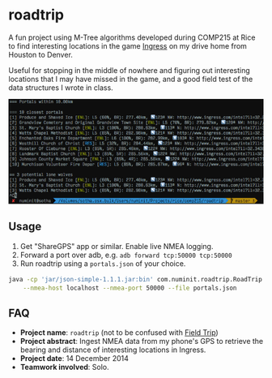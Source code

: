 # roadtrip

A fun project using M-Tree algorithms developed during COMP215 at Rice to find
interesting locations in the game [Ingress](http://ingress.com) on my drive
home from Houston to Denver.

Useful for stopping in the middle of nowhere and figuring out interesting 
locations that I may have missed in the game, and a good field test of the
data structures I wrote in class.

![Screenshot](/png/screenshot.png?raw=true)

## Usage

1. Get "ShareGPS" app or similar. Enable live NMEA logging.
2. Forward a port over adb, e.g. `adb forward tcp:50000 tcp:50000`
3. Run roadtrip using a `portals.json` of your choice.

```sh
java -cp 'jar/json-simple-1.1.1.jar:bin' com.numinit.roadtrip.RoadTrip \
    --nmea-host localhost --nmea-port 50000 --file portals.json
```

## FAQ

* **Project name**: `roadtrip` (not to be confused with [Field 
  Trip](https://www.fieldtripper.com))
* **Project abstract**: Ingest NMEA data from my phone's GPS to 
  retrieve the bearing and distance of interesting locations in Ingress.
* **Project date**: 14 December 2014
* **Teamwork involved**: Solo.


